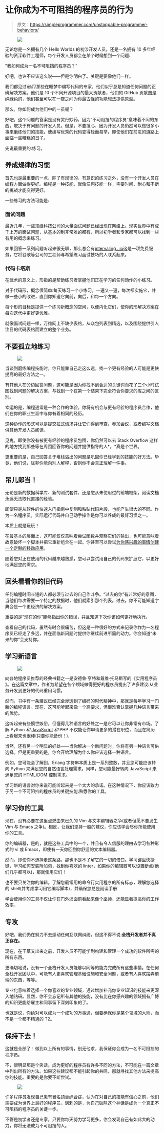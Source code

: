 # 让你成为不可阻挡的程序员的行为

> 原文：<https://simpleprogrammer.com/unstoppable-programmer-behaviors/>

<figure class="alignright is-resized">

![](img/237490be6e7fe12919d695bdd941b6bd.png)

</figure>

无论您是一名拥有几个 Hello Worlds 的初涉开发人员，还是一名拥有 10 多年经验的资深软件工程师，每个开发人员都会在某个时候想到一个问题:

“我如何成为一名不可阻挡的程序员？”

好吧，也许不应该这么说——但是你明白了。关键是要像他们一样。

我们都见过*他们*:那些在睡梦中编写代码的专家，他们似乎总是知道任何问题的正确解决方案。他们是 10 个不同开源项目的最大贡献者，他们的 GitHub 贡献图是纯绿色的，他们甚至可以在一夜之间为你最古怪的功能想法提供原型。

那么，你如何成为他们中的一员呢？

好吧，这个问题的答案是没有灵丹妙药，因为“不可阻挡的程序员”意味着不同的东西，取决于有问题的开发人员。但是，不要担心，因为开发人员仍然可以做很多小事来磨练他们的技能，使编写优秀的代码变得轻而易举，即使他们在前进的道路上面临一些糟糕的日子。

先说最重要的:练习。

## **养成规律的习惯**

首先也是最重要的一点，除了有规律的、有意识的练习之外，没有一个开发人员在编程方面做得更好。编程是一种技能，就像任何技能一样，需要时间、耐心和不断的挑战才能变得更好。

一些练习的方法可能是:

### **面试问题**

最近几年，一些顶级科技公司的大量面试问题已经出现在网络上。现实世界中有成千上万的面试问题，从基本的到非常难的都有，所以初学者和专家都可以找到一些有用的概念来练习。

如果回答一系列问题听起来很无聊，那么总会有[intervaling . io](http://interviewing.io)这是一项免费服务，它将谷歌等公司的工程师与希望练习面试技巧的人联系起来。

### **代码卡塔斯**

在武术的意义上，形指的是帮助练习者掌握他们正在学习的任何动作的小练习。

对于代码形，概念很简单:每天练习一个小练习，一遍又一遍，每次都实施它，并做一些小的改进，直到你知道它向前，向后，和每一个方向。

每个形的目标是提供一个练习新概念的空间，以便内化它们，使你的形解决方案在每次迭代中更好更优雅。

就像面试问题一样，万维网上不缺少表格，从众包列表到精选，以及围绕提供引人注目的代码表格而建立的整个业务。

## **不要孤立地练习**

<figure class="alignright is-resized">

![](img/d0eac77ae4958dbfc79827aa7a28421d.png)

</figure>

当谈到磨练编程技能时，你只能靠自己走这么远，找一个更有经验的人可能是更快提高的最好方法之一。

有其他人在旁边回答问题，这可能是因为你找不到合适的关键词而花了三个小时试图找到问题的解决方案，与找到一个在第一个结果下完全符合你要求的库之间的区别。

幸运的是，编程通常是一种合作的体验，你将有机会与更有经验的程序员合作，他们在你的职业生涯中与你有着相同的经历。

这种协作的形式可以是提交拉式请求并让它们得到审查，参加会议，或者编写文档供其他开发人员阅读。

见鬼，即使你没有被更有经验的程序员包围，你仍然可以去 Stack Overflow 这样的地方找到那些等在周围回答你的问题并提供指导的人*。*真是个世界。

更重要的是，自己回答关于堆栈溢出的问题是巩固你已经学到的技能的好方法。毕竟，他们说，除非你能向别人解释，否则你不会真正理解一件事。

## **吊儿郎当！**

无论是新的数据科学库、新的测试套件，还是您从未使用过的前端框架，阅读文档永远无法取代直接的经验。

即使只是从软件的快速入门指南中复制和粘贴代码片段，也能产生很大的不同。作为一名程序员，实际运行代码并自己动手操作是你可以养成的最好习惯之一。

本质上就是玩玩！

在最基本的层面上，这可能仅仅意味着尝试函数并观察它们的输出，也可能意味着故意破坏一个脚本并把它重新组合在一起。你甚至可以尝试[为你感兴趣的事情创建一个定制的移动应用](https://topflightapps.com/ideas/custom-mobile-app-development-guide/)。

随着您对正在使用的代码越来越熟悉，您可以尝试用自己的代码来扩展它，以更好地满足您的需求。

## **回头看看你的旧代码**

任何编程时间长短的人都必须与过去的自己作斗争。“过去的你”有非常好的意图，当他们每次需要一个特定的数据时，他们就索引那个列表。过去，你不可能知道字典会是一个更经济的解决方案。

重要的是“现在的你”能够指出你的错误，并且知道下次你该如何更好地执行。

查看自己的代码，虽然有时会很痛苦，但这是一种很好的方式来记录你作为一名程序员已经走了多远，并在面临新问题时提供你继续前进所需的动力。你会知道“未来的你”会支持你。

## **学习新语言**

<figure class="alignright is-resized">

![](img/0b6cbf4746927792e9f7cc11434214bb.png)

</figure>

向各地程序员推荐的经典书籍之一是安德鲁·亨特和戴维·托马斯写的《实用程序员 》。在这篇文章中，作者为希望在各个领域做得更好的程序员提出了许多建议:从业务开发到更好的代码重用习惯。

然而，书中有一条建议已经完全渗透到了编码的时代精神中，那就是每年学习一门新的编程语言。现在，这可能听起来像一个高要求，但很难否认掌握几种语言带来的优势。

这听起来有些愤世嫉俗，但懂得几种语言的好处之一是它可以让你非常有市场。了解 Python *和* [JavaScript](https://simpleprogrammer.com/get/javascriptgoodparts) *和* PHP 不仅能让你申请更多的潜在职位，而且在简历上看起来也很棒(只要你能备份！).

当然，还有另一个明显的好处——当你解决一个新问题时，你将有另一种语言可供选择。但是更重要的是，你会开始理解为什么你应该选择一种语言。

例如，您可能会了解到，Erlang 字符串本质上是一系列整数，并且您可能应该转向 Python 来满足您的自然语言处理需求，同样，您可能最好转向 JavaScript 来满足您的 HTML/DOM 控制需求。

学习新的语言对你来说可能听起来是一个太大的承诺。在这种情况下，你应该致力于另一个不可阻挡的程序员的关键技能:熟悉你的工具。

## **学习你的工具**

现在，没有必要在这里点燃由来已久的 Vim 与文本编辑器之争(或者但愿不要发生 Vim 与 Emacs 之争)。相反，让我们坚持一般的建议，你应该学会尽你所能使用你的工具。

你的编辑器，是的，就是这些工具中的一个，并且有令人信服的理由去学习各种形式的 vi 或 Emacs，即使有一天你回到你舒适的文本编辑器。

然而，即使你不选择走这条路，那也不是不了解它的一切的借口。学习键盘快捷键，学习如何安装附加包，找到你喜欢的 linter，如果你的编辑器可以设置断点(他们几乎都可以)，那就使用它们！

也不要只关注你的编辑。了解您最常用的命令行实用程序的所有标志，理解您选择的 shell(并考虑学习用它编写脚本)，并确保您总是阅读手册

学会使用你的工具不仅让你在门外汉面前看起来像个巫师，还能显著提高你的工作效率。

## **专攻**

好吧，我们仍在努力不去煽动任何互联网纠纷，但这不得不说:**全栈开发者并不真正存在。**

现在，在干草叉出来之前，开发人员不可能学到构建和管理一个成功的软件所需的所有东西。

更确切地说，没有一个全栈开发人员能够以同等的能力完成所有这些事情。在任何全栈开发团队中，可能有人更喜欢管理基础设施和安全问题，或者有人喜欢摆弄前端的东西，等等。

专业化意味着选择一个你喜欢的专业领域，通过增加补充你专业知识的技能来更深入地钻研。显然，你不会忘记所有其他的技能，没有比在你感兴趣的领域拥有广博的知识更能给雇主和同事留下深刻印象的了。

也就是说，你绝对可以成为一个成功的万事通，但要确保你是某个领域的大师，而不是一个都不精通的 T2。

## 保持下去！

这就是全部了！做到以上所有的事情，别无他求，我保证你会成为一名不可阻挡的程序员。

不，很明显那是个笑话。成为更好的程序员有许多不同的方法，不可能在一篇文章中列出所有的方法。如果这些建议都不能引起你的共鸣，那就寻找其他方法来提高你的技能。重要的是你要不断尝试。

<figure class="alignright is-resized">

![](img/0da9d4a7a5cbefc5cbb93bb6d0c24b1c.png)

</figure>

许多程序员发现自己患有冒名顶替综合症，认为在对自己的技能有信心之前，他们需要成为世界上最好的程序员。讽刺的是，为自己破除这个神话是成为一个真正不可阻挡的程序员的关键一步。

不管是初学者还是专家，只要你每天努力学习更多，你会发现自己有如此大的动力，你将无法成为不可阻挡的人。